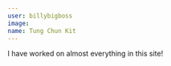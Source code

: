 ```yaml
---
user: billybigboss
image: 
name: Tung Chun Kit
---
```

I have worked on almost everything in this site!

